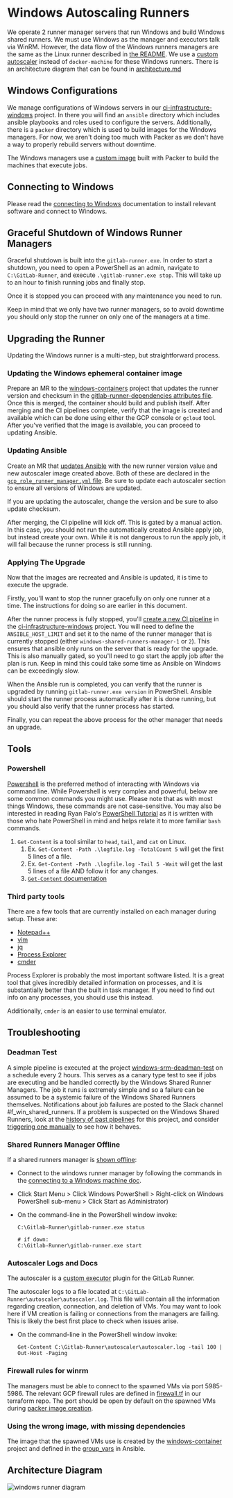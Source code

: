 # Windows Autoscaling Runners

We operate 2 runner manager servers that run Windows and build Windows shared runners. We
must use Windows as the manager and executors talk via WinRM. However, the data flow
of the Windows runners managers are the same as the Linux runner described in
[the README](../README.md). We use a [custom autoscaler](https://gitlab.com/gitlab-org/ci-cd/custom-executor-drivers/autoscaler)
instead of `docker-machine` for these Windows runners. There is an architecture diagram that
can be found in [architecture.md](./architecture.md)

## Windows Configurations

We manage configurations of Windows servers in our [ci-infrastructure-windows](https://ops.gitlab.net/gitlab-com/gl-infra/ci-infrastructure-windows)
project. In there you will find an `ansible` directory which includes ansible playbooks and roles
used to configure the servers. Additionally, there is a `packer` directory which is used to build
images for the Windows managers. For now, we aren't doing too much with Packer as we don't have
a way to properly rebuild servers without downtime.

The Windows managers use a [custom image](https://gitlab.com/gitlab-org/ci-cd/shared-runners/images/gcp/windows-containers/)
built with Packer to build the machines that execute jobs.

## Connecting to Windows

Please read the [connecting to Windows](./connecting.md) documentation
to install relevant software and connect to Windows.

## Graceful Shutdown of Windows Runner Managers

Graceful shutdown is built into the `gitlab-runner.exe`. In order to start a shutdown, you need to open a PowerShell as an admin,
navigate to `C:\GitLab-Runner`, and execute `.\gitlab-runner.exe stop`.
This will take up to an hour to finish running jobs and finally stop.

Once it is stopped you can proceed with any maintenance you need to run.

Keep in mind that we only have two runner managers, so to avoid downtime
you should only stop the runner on only one of the managers at a time.

## Upgrading the Runner

Updating the Windows runner is a multi-step, but straightforward process.

### Updating the Windows ephemeral container image

Prepare an MR to the [windows-containers](https://gitlab.com/gitlab-org/ci-cd/shared-runners/images/gcp/windows-containers)
project that updates the runner version and checksum in the [gitlab-runner-dependencies attributes file](https://gitlab.com/gitlab-org/ci-cd/shared-runners/images/gcp/windows-containers/-/blob/main/cookbooks/gitlab-runner-dependencies/attributes/default.rb#L1-6).
Once this is merged, the container should build and publish itself.
After merging and the CI pipelines complete, verify that the image is created and available which can be done using either the GCP console or `gcloud` tool.
After you've verified that the image is available, you can proceed to
updating Ansible.

### Updating Ansible

Create an MR that [updates Ansible](https://ops.gitlab.net/gitlab-com/gl-infra/ci-infrastructure-windows/) with the new runner version value
and new autoscaler image created above.
Both of these are declared in the [`gcp_role_runner_manager.yml` file](https://ops.gitlab.net/gitlab-com/gl-infra/ci-infrastructure-windows/-/blob/master/ansible/group_vars/gcp_role_runner_manager.yml).
Be sure to update each autoscaler section to ensure all versions of Windows
are updated.

If you are updating the autoscaler, change the version and be sure to also update checksum.

After merging, the CI pipeline will kick off. This is gated by a manual action.
In this case, you should not run the automatically created Ansible apply
job, but instead create your own. While it is not dangerous to run the
apply job, it will fail because the runner process is still running.

### Applying The Upgrade

Now that the images are recreated and Ansible is updated,
it is time to execute the upgrade.

Firstly, you'll want to stop the runner gracefully on only one runner at a time. The instructions for doing so are earlier in this document.

After the runner process is fully stopped, you'll [create a new CI pipeline](https://ops.gitlab.net/gitlab-com/gl-infra/ci-infrastructure-windows/-/pipelines/new)
in the [ci-infrastructure-windows](https://ops.gitlab.net/gitlab-com/gl-infra/ci-infrastructure-windows/) project.
You will need to define the `ANSIBLE_HOST_LIMIT` and set it to the name
of the runner manager that is currently stopped (either `windows-shared-runners-manager-1` or `2`). This ensures that ansible only runs on the server that is ready for the upgrade.
This is also manually gated, so you'll need to go start the apply job after
the plan is run. Keep in mind this could take some time as Ansible on
Windows can be exceedingly slow.

When the Ansible run is completed, you can verify that the runner is
upgraded by running `gitlab-runner.exe version` in PowerShell.
Ansible should start the runner process automatically after it is done
running, but you should also verify that the runner process has started.

Finally, you can repeat the above process for the other manager that
needs an upgrade.

## Tools

### Powershell

[Powershell](https://docs.microsoft.com/en-us/powershell/) is the preferred method
of interacting with Windows via command line. While Powershell is very complex and
powerful, below are some common commands you might use. Please note that as with
most things Windows, these commands are not case-sensitive. You may also be interested
in reading Ryan Palo's [PowerShell Tutorial](https://simpleprogrammer.com/powershell-tutorial/)
as it is written with those who hate PowerShell in mind and helps relate it to
more familiar `bash` commands.

1. `Get-Content` is a tool similar to `head`, `tail`, and `cat` on Linux.
   1. Ex. `Get-Content -Path .\logfile.log -TotalCount 5` will get the first 5 lines of a file.
   2. Ex. `Get-Content -Path .\logfile.log -Tail 5 -Wait` will get the last 5 lines of a file AND follow it for any changes.
   3. [`Get-Content` documentation](https://docs.microsoft.com/en-us/powershell/module/microsoft.powershell.management/get-content?view=powershell-7)

### Third party tools

There are a few tools that are currently installed on each manager during setup. These are:

- [Notepad++](https://notepad-plus-plus.org/)
- [vim](https://chocolatey.org/packages/vim)
- jq
- [Process Explorer](https://docs.microsoft.com/en-us/sysinternals/downloads/process-explorer)
- [cmder](https://cmder.net/)

Process Explorer is probably the most important software listed. It is a great tool that gives
incredibly detailed information on processes, and it is substantially better than the built in
task manager. If you need to find out info on any processes, you should use this instead.

Additionally, `cmder` is an easier to use terminal emulator.

## Troubleshooting

### Deadman Test

A simple pipeline is executed at the project [windows-srm-deadman-test](https://gitlab.com/gitlab-org/ci-cd/tests/windows-srm-deadman-test) on a schedule every 2 hours. This serves as a canary type test to see if jobs are executing and be handled correctly by the Windows Shared Runner Managers. The job it runs is extremely simple and so a failure can be assumed to be a systemic failure of the Windows Shared Runners themselves. Notifications about job failures are posted to the Slack channel #f_win_shared_runners. If a problem is suspected on the Windows Shared Runners, look at the [history of past pipelines](https://gitlab.com/gitlab-org/ci-cd/tests/windows-srm-deadman-test/-/pipelines) for this project, and consider [triggering one manually](https://gitlab.com/gitlab-org/ci-cd/tests/windows-srm-deadman-test/-/pipelines/new) to see how it behaves.

### Shared Runners Manager Offline

If a shared runners manager is [shown offline](https://gitlab.com/gitlab-com/gl-infra/reliability/-/issues/9186):

- Connect to the windows runner manager by following the commands in the [connecting to a Windows machine doc](./connecting.md).
- Click Start Menu > Click Windows PowerShell > Right-click on Windows PowerShell sub-menu > Click Start as Administrator)
- On the command-line in the PowerShell window invoke:

  ```
  C:\Gitlab-Runner\gitlab-runner.exe status

  # if down:
  C:\Gitlab-Runner\gitlab-runner.exe start
  ```

### Autoscaler Logs and Docs

The autoscaler is a [custom executor](https://docs.gitlab.com/runner/executors/custom.html) plugin
for the GitLab Runner.

The autoscaler logs to a file located at `C:\GitLab-Runner\autoscaler\autoscaler.log`. This file
will contain all the information regarding creation, connection, and deletion of VMs. You may want to look
here if VM creation is failing or connections from the managers are failing. This is likely
the best first place to check when issues arise.

- On the command-line in the PowerShell window invoke:

  ```
  Get-Content C:\Gitlab-Runner\autoscaler\autoscaler.log -tail 100 | Out-Host -Paging
  ```

### Firewall rules for winrm

The managers must be able to connect to the spawned VMs via port 5985-5986.
The relevant GCP firewall rules are defined in [firewall.tf](https://ops.gitlab.net/gitlab-com/gitlab-com-infrastructure/-/blob/master/environments/windows-ci/firewall.tf#L15-30)
in our terraform repo. The port should be open by default on the spawned
VMs during [packer image creation](https://gitlab.com/gitlab-org/ci-cd/shared-runners/images/gcp/windows-containers/-/blob/master/packer.json#L28-31).

### Using the wrong image, with missing dependencies

The image that the spawned VMs use is created by the [windows-container](https://gitlab.com/gitlab-org/ci-cd/shared-runners/images/gcp/windows-containers)
project and defined in the [group_vars](https://ops.gitlab.net/gitlab-com/gl-infra/ci-infrastructure-windows/-/blob/master/ansible/group_vars/gcp_role_runner_manager.yml#L48)
in Ansible.

## Architecture Diagram

![windows runner diagram](./img/windows-diagram.svg)
